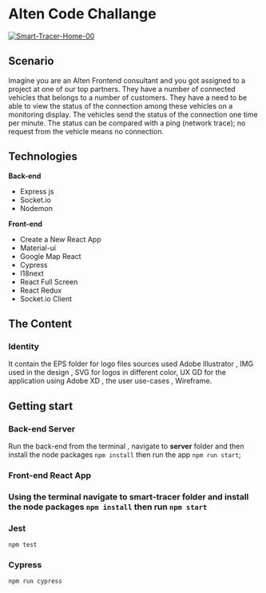 <h1>Alten Code Challange</h1>

<a href="https://ibb.co/fkS2xfd"><img src="https://i.ibb.co/dPcr5F4/Smart-Tracer-Home-00.jpg" alt="Smart-Tracer-Home-00" border="0"></a>

<h2>Scenario</h2>
Imagine you are an Alten Frontend consultant and you got assigned to a project at one of our top partners.
They have a number of connected vehicles that belongs to a number of customers.
They have a need to be able to view the status of the connection among these vehicles on a monitoring display.
The vehicles send the status of the connection one time per minute.
The status can be compared with a ping (network trace); no request from the vehicle means no connection.

<h2>Technologies</h2>
<strong>Back-end</strong>
<ul>
    <li>Express js</li>
    <li>Socket.io</li>
    <li>Nodemon</li>
</ul>

<strong>Front-end</strong>
<ul>
    <li>Create a New React App</li>
    <li>Material-ui</li>
    <li>Google Map React</li>
    <li>Cypress</li>
    <li>I18next</li>
    <li>React Full Screen</li>
    <li>React Redux</li>
    <li>Socket.io Client</li>
</ul>

<h2>The Content</h2>
<h3>Identity</h3>
It contain the EPS folder for logo files sources used Adobe Illustrator ,  IMG used in the design , SVG for logos in different color, UX GD for the application using Adobe XD , the user use-cases , Wireframe.

<h2>Getting start</h2>
<h3>Back-end Server</h3>
Run the back-end from the terminal , navigate to <b>server</b> folder and then install the node packages <code>npm install</code> then run the app <code>npm run start</code>;

<h3>Front-end React App<h3>
Using the terminal navigate to <b>smart-tracer</b> folder and install the node packages <code>npm install</code> then run <code>npm start</code>

<h3>Jest</h3>
<code>npm test</code>

<h3>Cypress</h3>
<code>npm run cypress</code>

